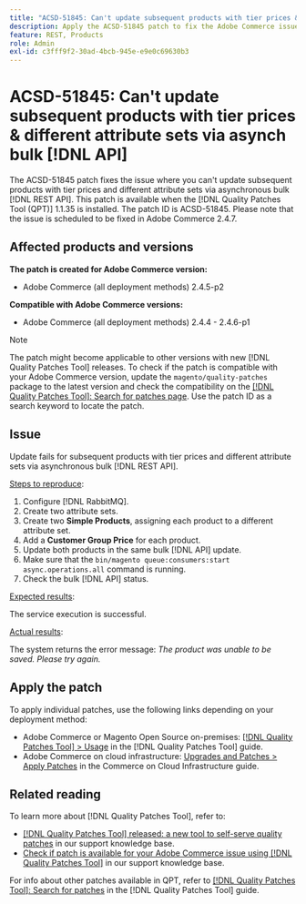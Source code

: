 ```yaml
---
title: "ACSD-51845: Can't update subsequent products with tier prices & different attribute sets via asynch bulk [!DNL API]"
description: Apply the ACSD-51845 patch to fix the Adobe Commerce issue where you can't update subsequent products with tier prices and different attribute sets via asynchronous bulk [!DNL REST API].
feature: REST, Products
role: Admin
exl-id: c3fff9f2-30ad-4bcb-945e-e9e0c69630b3
---
```

# ACSD-51845: Can't update subsequent products with tier prices & different attribute sets via asynch bulk [!DNL API]

The ACSD-51845 patch fixes the issue where you can't update subsequent products with tier prices and different attribute sets via asynchronous bulk [!DNL REST API]. This patch is available when the [!DNL Quality Patches Tool (QPT)] 1.1.35 is installed. The patch ID is ACSD-51845. Please note that the issue is scheduled to be fixed in Adobe Commerce 2.4.7.

## Affected products and versions

**The patch is created for Adobe Commerce version:**

* Adobe Commerce (all deployment methods) 2.4.5-p2

**Compatible with Adobe Commerce versions:**

* Adobe Commerce (all deployment methods) 2.4.4 - 2.4.6-p1

>[!NOTE]
>
>The patch might become applicable to other versions with new [!DNL Quality Patches Tool] releases. To check if the patch is compatible with your Adobe Commerce version, update the `magento/quality-patches` package to the latest version and check the compatibility on the [[!DNL Quality Patches Tool]: Search for patches page](https://experienceleague.adobe.com/tools/commerce-quality-patches/index.html). Use the patch ID as a search keyword to locate the patch.

## Issue

Update fails for subsequent products with tier prices and different attribute sets via asynchronous bulk [!DNL REST API].

<u>Steps to reproduce</u>:

1. Configure [!DNL RabbitMQ].
1. Create two attribute sets.
1. Create two **Simple Products**, assigning each product to a different attribute set.
1. Add a **Customer Group Price** for each product.
1. Update both products in the same bulk [!DNL API] update.
1. Make sure that the `bin/magento queue:consumers:start async.operations.all` command is running.
1. Check the bulk [!DNL API] status.

<u>Expected results</u>:

The service execution is successful.

<u>Actual results</u>:

The system returns the error message: *The product was unable to be saved. Please try again.*

## Apply the patch

To apply individual patches, use the following links depending on your deployment method:

* Adobe Commerce or Magento Open Source on-premises: [[!DNL Quality Patches Tool] > Usage](https://experienceleague.adobe.com/docs/commerce-operations/tools/quality-patches-tool/usage.html) in the [!DNL Quality Patches Tool] guide.
* Adobe Commerce on cloud infrastructure: [Upgrades and Patches > Apply Patches](https://experienceleague.adobe.com/docs/commerce-cloud-service/user-guide/develop/upgrade/apply-patches.html) in the Commerce on Cloud Infrastructure guide.

## Related reading

To learn more about [!DNL Quality Patches Tool], refer to:

* [[!DNL Quality Patches Tool] released: a new tool to self-serve quality patches](https://experienceleague.adobe.com/en/docs/commerce-knowledge-base/kb/announcements/commerce-announcements/magento-quality-patches-released-new-tool-to-self-serve-quality-patches) in our support knowledge base.
* [Check if patch is available for your Adobe Commerce issue using [!DNL Quality Patches Tool]](/help/tools/quality-patches-tool/patches-available-in-qpt/check-patch-for-magento-issue-with-magento-quality-patches.md) in our support knowledge base.

For info about other patches available in QPT, refer to [[!DNL Quality Patches Tool]: Search for patches](https://experienceleague.adobe.com/tools/commerce-quality-patches/index.html) in the [!DNL Quality Patches Tool] guide.
